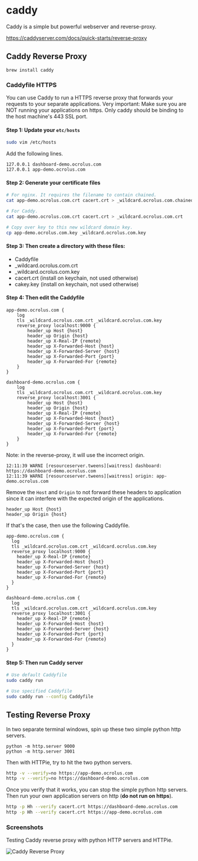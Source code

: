 # caddy

Caddy is a simple but powerful webserver and reverse-proxy.

https://caddyserver.com/docs/quick-starts/reverse-proxy

## Caddy Reverse Proxy 
```
brew install caddy
```

### Caddyfile HTTPS
You can use Caddy to run a HTTPS reverse proxy that forwards your requests to your separate applications. 
Very important: Make sure you are NOT running your applications on https. 
Only caddy should be binding to the host machine's 443 SSL port.

#### Step 1: Update your `etc/hosts`
```sh
sudo vim /etc/hosts
```

Add the following lines.
```
127.0.0.1 dashboard-demo.ocrolus.com
127.0.0.1 app-demo.ocrolus.com
```

#### Step 2: Generate your certificate files

```sh
# For nginx. It requires the filename to contain chained.
cat app-demo.ocrolus.com.crt cacert.crt > _wildcard.ocrolus.com.chained.crt

# For Caddy.
cat app-demo.ocrolus.com.crt cacert.crt > _wildcard.ocrolus.com.crt

# Copy over key to this new wildcard domain key.
cp app-demo.ocrolus.com.key _wildcard.ocrolus.com.key
```

#### Step 3: Then create a directory with these files:
- Caddyfile
- _wildcard.ocrolus.com.crt
- _wildcard.ocrolus.com.key
- cacert.crt (install on keychain, not used otherwise)
- cakey.key (install on keychain, not used otherwise)

#### Step 4: Then edit the Caddyfile 
```caddy
app-demo.ocrolus.com {
	log
	tls _wildcard.ocrolus.com.crt _wildcard.ocrolus.com.key
	reverse_proxy localhost:9000 {
		header_up Host {host}
		header_up Origin {host}	
		header_up X-Real-IP {remote}
		header_up X-Forwarded-Host {host}
		header_up X-Forwarded-Server {host}
		header_up X-Forwarded-Port {port}
		header_up X-Forwarded-For {remote}
	}
}

dashboard-demo.ocrolus.com {
	log
	tls _wildcard.ocrolus.com.crt _wildcard.ocrolus.com.key
	reverse_proxy localhost:3001 {
		header_up Host {host}
		header_up Origin {host}	
		header_up X-Real-IP {remote}
		header_up X-Forwarded-Host {host}
		header_up X-Forwarded-Server {host}
		header_up X-Forwarded-Port {port}
		header_up X-Forwarded-For {remote}
	}
}
```

Note: in the reverse-proxy, it will use the incorrect origin. 
```
12:11:39 WARNI [resourceserver.tweens][waitress] dashboard: https://dashboard-demo.ocrolus.com
12:11:39 WARNI [resourceserver.tweens][waitress] origin: app-demo.ocrolus.com
```

Remove the `Host` and `Origin` to not forward these headers to application since it can 
interfere with the expected origin of the applications.
```
header_up Host {host}
header_up Origin {host}
```

If that's the case, then use the following Caddyfile.

```
app-demo.ocrolus.com {
  log
  tls _wildcard.ocrolus.com.crt _wildcard.ocrolus.com.key
  reverse_proxy localhost:9000 {
    header_up X-Real-IP {remote}
    header_up X-Forwarded-Host {host}
    header_up X-Forwarded-Server {host}
    header_up X-Forwarded-Port {port}
    header_up X-Forwarded-For {remote}
  }
}

dashboard-demo.ocrolus.com {
  log
  tls _wildcard.ocrolus.com.crt _wildcard.ocrolus.com.key
  reverse_proxy localhost:3001 {
    header_up X-Real-IP {remote}
    header_up X-Forwarded-Host {host}
    header_up X-Forwarded-Server {host}
    header_up X-Forwarded-Port {port}
    header_up X-Forwarded-For {remote}
  }
}

```


#### Step 5: Then run Caddy server
```sh
# Use default Caddyfile
sudo caddy run 

# Use specified Caddyfile
sudo caddy run --config Caddyfile
```

## Testing Reverse Proxy
In two separate terminal windows, spin up these two simple python http servers.
```
python -m http.server 9000
python -m http.server 3001
```

Then with HTTPie, try to hit the two python servers.

```sh
http -v --verify=no https://app-demo.ocrolus.com
http -v --verify=no https://dashboard-demo.ocrolus.com
```

Once you verify that it works, you can stop the simple python http servers. 
Then run your own application servers on http (**do not run on https**). 

```sh
http -p Hh --verify cacert.crt https://dashboard-demo.ocrolus.com
http -p Hh --verify cacert.crt https://app-demo.ocrolus.com
```

### Screenshots

Testing Caddy reverse proxy with python HTTP servers and HTTPie.

![Caddy Reverse Proxy](https://user-images.githubusercontent.com/3826772/133660001-66bc6acd-18b4-468f-81bb-3084b71ac8ca.jpg)
